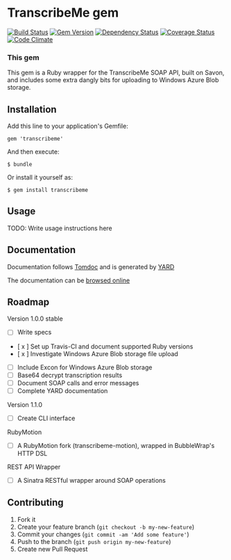 # TranscribeMe gem
[![Build Status](https://travis-ci.org/tuttinator/transcribeme.png?branch=master)](https://travis-ci.org/tuttinator/transcribeme)
[![Gem Version](https://badge.fury.io/rb/transcribeme.png)](http://badge.fury.io/rb/transcribeme)
[![Dependency Status](https://gemnasium.com/tuttinator/transcribeme.png)](https://gemnasium.com/tuttinator/transcribeme)
[![Coverage Status](https://coveralls.io/repos/tuttinator/transcribeme/badge.png)](https://coveralls.io/r/tuttinator/transcribeme)
[![Code Climate](https://codeclimate.com/github/tuttinator/transcribeme.png)](https://codeclimate.com/github/tuttinator/transcribeme)


### This gem

This gem is a Ruby wrapper for the TranscribeMe SOAP API, built on Savon, and includes some extra dangly bits for uploading to Windows Azure Blob storage.

## Installation

Add this line to your application's Gemfile:

    gem 'transcribeme'

And then execute:

    $ bundle

Or install it yourself as:

    $ gem install transcribeme

## Usage

TODO: Write usage instructions here

## Documentation

Documentation follows [Tomdoc](http://tomdoc.org) and is generated by [YARD](http://yardoc.org)

The documentation can be [browsed online](http://rubydoc.info/github/tuttinator/transcribeme/master/frames)

## Roadmap

Version 1.0.0 stable

- [   ] Write specs
- [ x ] Set up Travis-CI and document supported Ruby versions
- [ x ] Investigate Windows Azure Blob storage file upload
- [   ] Include Excon for Windows Azure Blob storage
- [   ] Base64 decrypt transcription results
- [   ] Document SOAP calls and error messages
- [   ] Complete YARD documentation

Version 1.1.0

- [   ] Create CLI interface

RubyMotion

- [   ] A RubyMotion fork (transcribeme-motion), wrapped in BubbleWrap's HTTP DSL

REST API Wrapper

- [   ] A Sinatra RESTful wrapper around SOAP operations

## Contributing

1. Fork it
2. Create your feature branch (`git checkout -b my-new-feature`)
3. Commit your changes (`git commit -am 'Add some feature'`)
4. Push to the branch (`git push origin my-new-feature`)
5. Create new Pull Request


